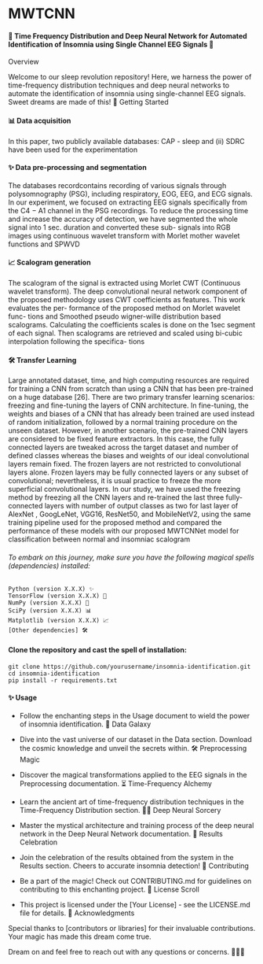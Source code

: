# MWTCNN


#### 🌟 Time Frequency Distribution and Deep Neural Network for Automated Identification of Insomnia using Single Channel EEG Signals 🌙
Overview

Welcome to our sleep revolution repository! Here, we harness the power of time-frequency distribution techniques and deep neural networks to automate the identification of insomnia using single-channel EEG signals. Sweet dreams are made of this!
🚀 Getting Started


#### 📊 Data acquisition 

In this paper, two publicly available databases: CAP - sleep and (ii) SDRC have been used for the experimentation

#### ✨ Data pre-processing and segmentation

The databases recordcontains recording of various signals
through polysomnography (PSG), including respiratory, EOG,
EEG, and ECG signals. In our experiment, we focused on
extracting EEG signals specifically from the C4 − A1 channel
in the PSG recordings. To reduce the processing time and
increase the accuracy of detection, we have segmented the
whole signal into 1 sec. duration and converted these sub-
signals into RGB images using continuous wavelet transform
with Morlet mother wavelet functions and SPWVD

#### 📈 Scalogram generation

The scalogram of the signal is extracted using Morlet
CWT (Continuous wavelet transform). The deep convolutional
neural network component of the proposed methodology uses
CWT coefficients as features. This work evaluates the per-
formance of the proposed method on Morlet wavelet func-
tions and Smoothed pseudo wigner-wille distribution based
scalograms. Calculating the coefficients scales is done on the
1sec segment of each signal. Then scalograms are retrieved
and scaled using bi-cubic interpolation following the specifica-
tions

#### 🛠️ Transfer Learning

Large annotated dataset, time, and high computing resources
are required for training a CNN from scratch than using
a CNN that has been pre-trained on a huge database [26].
There are two primary transfer learning scenarios: freezing
and fine-tuning the layers of CNN architecture. In fine-tuning,
the weights and biases of a CNN that has already been
trained are used instead of random initialization, followed by
a normal training procedure on the unseen dataset. However,
in another scenario, the pre-trained CNN layers are considered
to be fixed feature extractors. In this case, the fully connected
layers are tweaked across the target dataset and number of
defined classes whereas the biases and weights of our ideal
convolutional layers remain fixed. The frozen layers are not
restricted to convolutional layers alone. Frozen layers may
be fully connected layers or any subset of convolutional;
nevertheless, it is usual practice to freeze the more superficial
convolutional layers. In our study, we have used the freezing
method by freezing all the CNN layers and re-trained the last
three fully-connected layers with number of output classes
as two for last layer of AlexNet , GoogLeNet,
VGG16, ResNet50, and MobileNetV2, using
the same training pipeline used for the proposed method and
compared the performance of these models with our proposed
MWTCNNet model for classification between normal and
insomniac scalogram

###### To embark on this journey, make sure you have the following magical spells (dependencies) installed:

    Python (version X.X.X) ✨
    TensorFlow (version X.X.X) 🧠
    NumPy (version X.X.X) 🎲
    SciPy (version X.X.X) 📊
    Matplotlib (version X.X.X) 📈
    [Other dependencies] 🛠️

#### Clone the repository and cast the spell of installation:

```
git clone https://github.com/yourusername/insomnia-identification.git
cd insomnia-identification
pip install -r requirements.txt
```
#### ✨ Usage

* Follow the enchanting steps in the Usage document to wield the power of insomnia identification.
🌌 Data Galaxy

* Dive into the vast universe of our dataset in the Data section. Download the cosmic knowledge and unveil the secrets within.
🛠️ Preprocessing Magic

* Discover the magical transformations applied to the EEG signals in the Preprocessing documentation.
⏳ Time-Frequency Alchemy

* Learn the ancient art of time-frequency distribution techniques in the Time-Frequency Distribution section.
🧙‍♂️ Deep Neural Sorcery

* Master the mystical architecture and training process of the deep neural network in the Deep Neural Network documentation.
🎉 Results Celebration

* Join the celebration of the results obtained from the system in the Results section. Cheers to accurate insomnia detection!
🤝 Contributing

* Be a part of the magic! Check out CONTRIBUTING.md for guidelines on contributing to this enchanting project.
📜 License Scroll

* This project is licensed under the [Your License] - see the LICENSE.md file for details.
🙏 Acknowledgments

Special thanks to [contributors or libraries] for their invaluable contributions. Your magic has made this dream come true.

Dream on and feel free to reach out with any questions or concerns. 🌌💤✨
